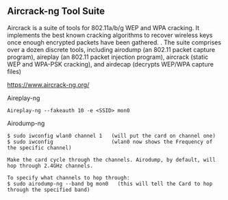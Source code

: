 ## Aircrack-ng Tool Suite
Aircrack is a suite of tools for 802.11a/b/g WEP and WPA cracking. It implements the best known cracking algorithms to recover wireless keys once enough encrypted packets have been gathered. . The suite comprises over a dozen discrete tools, including airodump (an 802.11 packet capture program), aireplay (an 802.11 packet injection program), aircrack (static WEP and WPA-PSK cracking), and airdecap (decrypts WEP/WPA capture files) 

https://www.aircrack-ng.org/

Aireplay-ng

    Aireplay-ng --fakeauth 10 -e <SSID> mon0

Airodump-ng

    $ sudo iwconfig wlan0 channel 1   (will put the card on channel one)
    $ sudo iwconfig                   (wlan0 now shows the Frequency of the specific channel)

    Make the card cycle through the channels. Airodump, by default, will hop through 2.4GHz channels. 
    
    To specify what channels to hop through:
    $ sudo airodump-ng --band bg mon0   (this will tell the Card to hop through the specified band) 
